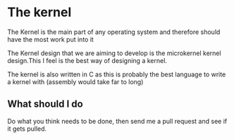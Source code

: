# The kernel

The Kernel is the main part of any operating system and therefore should have the most work put into it

The Kernel design that we are aiming to develop is the microkernel kernel design.This I feel is the best way of designing a kernel. 

The kernel is also written in C as this is probably the best language to write a kernel with (assembly would take far to long)

## What should I do
Do what you think needs to be done, then send me a pull request and see if it gets pulled.
